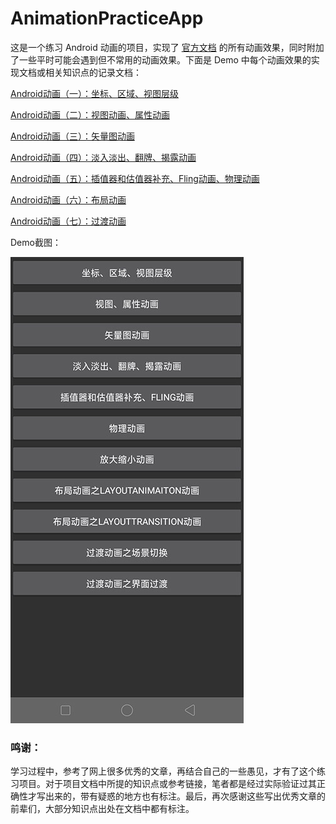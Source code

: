 AnimationPracticeApp
======

这是一个练习 Android 动画的项目，实现了 [官方文档][1] 的所有动画效果，同时附加了一些平时可能会遇到但不常用的动画效果。下面是 Demo 中每个动画效果的实现文档或相关知识点的记录文档：

[Android动画（一）：坐标、区域、视图层级][2]

[Android动画（二）：视图动画、属性动画][3]

[Android动画（三）：矢量图动画][4]

[Android动画（四）：淡入淡出、翻牌、揭露动画][5]

[Android动画（五）：插值器和估值器补充、Fling动画、物理动画][6]

[Android动画（六）：布局动画][7]

[Android动画（七）：过渡动画][8]

Demo截图：

![菜单页](./screenshots/menu.jpg)


### 鸣谢：

学习过程中，参考了网上很多优秀的文章，再结合自己的一些愚见，才有了这个练习项目。对于项目文档中所提的知识点或参考链接，笔者都是经过实际验证过其正确性才写出来的，带有疑惑的地方也有标注。最后，再次感谢这些写出优秀文章的前辈们，大部分知识点出处在文档中都有标注。

[1]: https://developer.android.com/training/animation
[2]: https://kimball325.github.io/2019/01/15/%E5%8A%A8%E7%94%BB%E5%9F%BA%E7%A1%8001%EF%BC%9A%E5%9D%90%E6%A0%87%E3%80%81%E5%8C%BA%E5%9F%9F%E3%80%81%E8%A7%86%E5%9B%BE%E5%B1%82%E7%BA%A7/
[3]: https://kimball325.github.io/2019/01/25/%E5%8A%A8%E7%94%BB%E5%9F%BA%E7%A1%8002%EF%BC%9A%E8%A7%86%E5%9B%BE%E5%8A%A8%E7%94%BB%E3%80%81%E5%B1%9E%E6%80%A7%E5%8A%A8%E7%94%BB/
[4]: https://kimball325.github.io/2019/02/17/%E5%8A%A8%E7%94%BB%E5%9F%BA%E7%A1%8003%EF%BC%9A%E7%9F%A2%E9%87%8F%E5%9B%BE%E5%8A%A8%E7%94%BB/
[5]: https://kimball325.github.io/2019/02/22/%E5%8A%A8%E7%94%BB%E5%9F%BA%E7%A1%8004%EF%BC%9A%E6%B7%A1%E5%85%A5%E3%80%81%E7%BF%BB%E7%89%8C%E3%80%81%E6%8F%AD%E9%9C%B2%E5%8A%A8%E7%94%BB/
[6]: https://kimball325.github.io/2019/03/03/%E5%8A%A8%E7%94%BB%E5%9F%BA%E7%A1%8005%EF%BC%9APath%E7%B1%BB%E5%9E%8B%E6%8F%92%E5%80%BC%E5%99%A8%E3%80%81%E8%B7%AF%E5%BE%84%E5%8A%A8%E7%94%BB%E3%80%81Fling%E5%8A%A8%E7%94%BB/
[7]: https://kimball325.github.io/2019/07/21/%E5%8A%A8%E7%94%BB%E5%9F%BA%E7%A1%8006%EF%BC%9A%E5%B8%83%E5%B1%80%E5%8A%A8%E7%94%BB/
[8]: https://kimball325.github.io/2019/07/29/%E8%BF%87%E6%B8%A1%E5%8A%A8%E7%94%BB/
